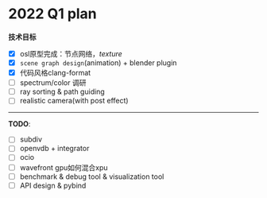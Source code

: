 # 2022 Q1 plan

**技术目标**

- [x] osl原型完成：节点网络，*texture*
- [x] `scene graph design`(animation) + blender plugin
- [x] 代码风格clang-format
- [ ] spectrum/color 调研
- [ ] ray sorting & path guiding
- [ ] realistic camera(with post effect)

------

**TODO**:

- [ ] subdiv
- [ ] openvdb + integrator
- [ ] ocio
- [ ] wavefront gpu如何混合xpu
- [ ] benchmark & debug tool & visualization tool
- [ ] API design & pybind